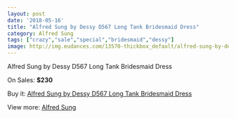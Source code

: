 ```yaml
---
layout: post
date: '2018-05-16'
title: "Alfred Sung by Dessy D567 Long Tank Bridesmaid Dress"
category: Alfred Sung
tags: ["crazy","sale","special","bridesmaid","dessy"]
image: http://img.eudances.com/13570-thickbox_default/alfred-sung-by-dessy-d567-long-tank-bridesmaid-dress.jpg
---
```

Alfred Sung by Dessy D567 Long Tank Bridesmaid Dress

On Sales: **$230**
<a href="https://www.eudances.com/en/alfred-sung/4092-alfred-sung-by-dessy-d567-long-tank-bridesmaid-dress.html"><amp-img layout="responsive" width="600" height="600" src="//img.eudances.com/13570-thickbox_default/alfred-sung-by-dessy-d567-long-tank-bridesmaid-dress.jpg" alt="Alfred Sung by Dessy D567 Long Tank Bridesmaid Dress 0" /></a>
<a href="https://www.eudances.com/en/alfred-sung/4092-alfred-sung-by-dessy-d567-long-tank-bridesmaid-dress.html"><amp-img layout="responsive" width="600" height="600" src="//img.eudances.com/13573-thickbox_default/alfred-sung-by-dessy-d567-long-tank-bridesmaid-dress.jpg" alt="Alfred Sung by Dessy D567 Long Tank Bridesmaid Dress 1" /></a>
<a href="https://www.eudances.com/en/alfred-sung/4092-alfred-sung-by-dessy-d567-long-tank-bridesmaid-dress.html"><amp-img layout="responsive" width="600" height="600" src="//img.eudances.com/13572-thickbox_default/alfred-sung-by-dessy-d567-long-tank-bridesmaid-dress.jpg" alt="Alfred Sung by Dessy D567 Long Tank Bridesmaid Dress 2" /></a>
<a href="https://www.eudances.com/en/alfred-sung/4092-alfred-sung-by-dessy-d567-long-tank-bridesmaid-dress.html"><amp-img layout="responsive" width="600" height="600" src="//img.eudances.com/13571-thickbox_default/alfred-sung-by-dessy-d567-long-tank-bridesmaid-dress.jpg" alt="Alfred Sung by Dessy D567 Long Tank Bridesmaid Dress 3" /></a>

Buy it: [Alfred Sung by Dessy D567 Long Tank Bridesmaid Dress](https://www.eudances.com/en/alfred-sung/4092-alfred-sung-by-dessy-d567-long-tank-bridesmaid-dress.html "Alfred Sung by Dessy D567 Long Tank Bridesmaid Dress")

View more: [Alfred Sung](https://www.eudances.com/en/52-alfred-sung "Alfred Sung")